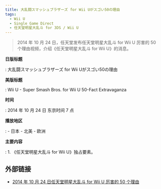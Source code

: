 ```yaml
---
title: 大乱闘スマッシュブラザーズ for Wii Uがスゴい50の理由
tags:
  - Wii U
  - Single Game Direct
  - 任天堂明星大乱斗 for 3DS / Wii U
---
```


> 2014 年 10 月 24 日，任天堂发布任天堂明星大乱斗 for Wii U 厉害的 50 个理由视频，介绍《任天堂明星大乱斗 for Wii U》的消息。

**日版标题**

:   大乱闘スマッシュブラザーズ for Wii Uがスゴい50の理由

**美版标题**

:   Wii U - Super Smash Bros. for Wii U 50-Fact Extravaganza

**时间**

:   2014 年 10 月 24 日 东京时间 7 点

**播放地区**

:   - 日本
	- 北美
	- 欧洲

**主要内容**

:   1. 《任天堂明星大乱斗 for Wii U》独占要素。

## 外部链接

- [2014 年 10 月 24 日任天堂明星大乱斗 for Wii U 厉害的 50 个理由](https://www.bilibili.com/video/BV1DJ411p7bQ/)
